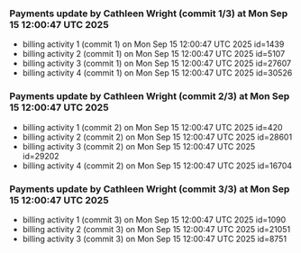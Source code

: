 
### Payments update by Cathleen Wright (commit 1/3) at Mon Sep 15 12:00:47 UTC 2025
- billing activity 1 (commit 1) on Mon Sep 15 12:00:47 UTC 2025 id=1439
- billing activity 2 (commit 1) on Mon Sep 15 12:00:47 UTC 2025 id=5107
- billing activity 3 (commit 1) on Mon Sep 15 12:00:47 UTC 2025 id=27607
- billing activity 4 (commit 1) on Mon Sep 15 12:00:47 UTC 2025 id=30526

### Payments update by Cathleen Wright (commit 2/3) at Mon Sep 15 12:00:47 UTC 2025
- billing activity 1 (commit 2) on Mon Sep 15 12:00:47 UTC 2025 id=420
- billing activity 2 (commit 2) on Mon Sep 15 12:00:47 UTC 2025 id=28601
- billing activity 3 (commit 2) on Mon Sep 15 12:00:47 UTC 2025 id=29202
- billing activity 4 (commit 2) on Mon Sep 15 12:00:47 UTC 2025 id=16704

### Payments update by Cathleen Wright (commit 3/3) at Mon Sep 15 12:00:47 UTC 2025
- billing activity 1 (commit 3) on Mon Sep 15 12:00:47 UTC 2025 id=1090
- billing activity 2 (commit 3) on Mon Sep 15 12:00:47 UTC 2025 id=21051
- billing activity 3 (commit 3) on Mon Sep 15 12:00:47 UTC 2025 id=8751
